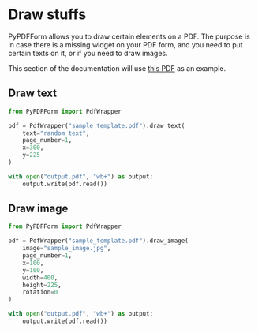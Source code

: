 # Draw stuffs

PyPDFForm allows you to draw certain elements on a PDF. The purpose is in case there is a missing widget on your PDF 
form, and you need to put certain texts on it, or if you need to draw images.

This section of the documentation will use 
[this PDF](https://github.com/chinapandaman/PyPDFForm/raw/master/pdf_samples/sample_template.pdf) as an example.

## Draw text

```python
from PyPDFForm import PdfWrapper

pdf = PdfWrapper("sample_template.pdf").draw_text(
    text="random text",
    page_number=1,
    x=300,
    y=225
)

with open("output.pdf", "wb+") as output:
    output.write(pdf.read())
```

## Draw image

```python
from PyPDFForm import PdfWrapper

pdf = PdfWrapper("sample_template.pdf").draw_image(
    image="sample_image.jpg",
    page_number=1,
    x=100,
    y=100,
    width=400,
    height=225,
    rotation=0
)

with open("output.pdf", "wb+") as output:
    output.write(pdf.read())
```
